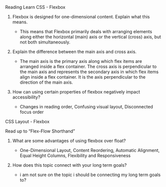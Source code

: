 Reading
Learn CSS - Flexbox

1. Flexbox is designed for one-dimensional content. Explain what this means.
    * This means that Flexbox primarily deals with arranging elements along either the horizontal (main) axis or the vertical (cross) axis, but not both simultaneously.

2. Explain the difference between the main axis and cross axis.
    * The main axis is the primary axis along which flex items are arranged inside a flex container. The cross axis is perpendicular to the main axis and represents the secondary axis in which flex items align inside a flex container. It is the axis perpendicular to the direction of the main axis.

3. How can using certain properties of flexbox negatively impact accessibility?
    * Changes in reading order, Confusing visual layout, Disconnected focus order 

CSS Layout - Flexbox

Read up to “Flex-Flow Shorthand”

1. What are some advantages of using flexbox over float?
    * One-Dimensional Layout, Content Reordering, Automatic Alignment, Equal Height Columns, Flexibility and Responsiveness

2. How does this topic connect with your long term goals?
    * i am not sure on the topic i should be connecting my long term goals to?
